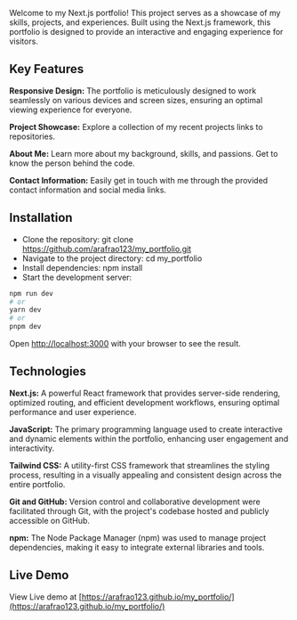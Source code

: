 Welcome to my Next.js portfolio! This project serves as a showcase of my skills, projects, and experiences. Built using the Next.js framework, this portfolio is designed to provide an interactive and engaging experience for visitors.

## Key Features
**Responsive Design:** The portfolio is meticulously designed to work seamlessly on various devices and screen sizes, ensuring an optimal viewing experience for everyone.

**Project Showcase:** Explore a collection of my recent projects links to repositories.

**About Me:** Learn more about my background, skills, and passions. Get to know the person behind the code.

**Contact Information:** Easily get in touch with me through the provided contact information and social media links.

## Installation 
- Clone the repository: git clone https://github.com/arafrao123/my_portfolio.git
- Navigate to the project directory: cd my_portfolio
- Install dependencies: npm install
- Start the development server:
```bash
npm run dev
# or
yarn dev
# or
pnpm dev
```

Open [http://localhost:3000](http://localhost:3000) with your browser to see the result.

## Technologies 
**Next.js:**  A powerful React framework that provides server-side rendering, optimized routing, and efficient development workflows, ensuring optimal performance and user experience.

**JavaScript:**  The primary programming language used to create interactive and dynamic elements within the portfolio, enhancing user engagement and interactivity.

**Tailwind CSS:**  A utility-first CSS framework that streamlines the styling process, resulting in a visually appealing and consistent design across the entire portfolio.

**Git and GitHub:**  Version control and collaborative development were facilitated through Git, with the project's codebase hosted and publicly accessible on GitHub.

**npm:** The Node Package Manager (npm) was used to manage project dependencies, making it easy to integrate external libraries and tools.

## Live Demo
View Live demo at [https://arafrao123.github.io/my_portfolio/](https://arafrao123.github.io/my_portfolio/)


